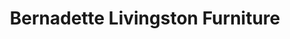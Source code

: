 ---
title: "Bernadette Livingston Furniture"
url: /east-greenwich/bernadette-livingston-furniture/
shop: furniture
---